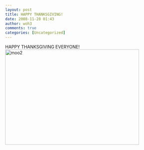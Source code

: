 ```yaml
---
layout: post
title: HAPPY THANKSGIVING!
date: 2008-11-28 01:43
author: woh3
comments: true
categories: [Uncategorized]
---
```

HAPPY THANKSGIVING EVERYONE!<img src="http://woh3.com/wordpress/wp-content/uploads/2008/11/moo2.jpg" alt="moo2" title="moo2" width="431" height="308" class="alignnone size-full wp-image-107" />

